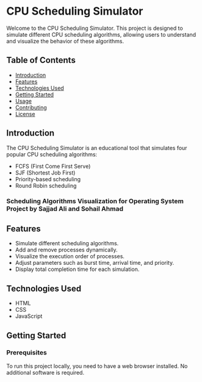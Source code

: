 # CPU Scheduling Simulator

Welcome to the CPU Scheduling Simulator. This project is designed to simulate different CPU scheduling algorithms, allowing users to understand and visualize the behavior of these algorithms.

## Table of Contents

- [Introduction](#introduction)
- [Features](#features)
- [Technologies Used](#technologies-used)
- [Getting Started](#getting-started)
- [Usage](#usage)
- [Contributing](#contributing)
- [License](#license)

## Introduction

The CPU Scheduling Simulator is an educational tool that simulates four popular CPU scheduling algorithms:
- FCFS (First Come First Serve)
- SJF (Shortest Job First)
- Priority-based scheduling
- Round Robin scheduling

### Scheduling Algorithms Visualization for Operating System Project by Sajjad Ali and Sohail Ahmad

## Features

- Simulate different scheduling algorithms.
- Add and remove processes dynamically.
- Visualize the execution order of processes.
- Adjust parameters such as burst time, arrival time, and priority.
- Display total completion time for each simulation.

## Technologies Used

- HTML
- CSS
- JavaScript

## Getting Started

### Prerequisites

To run this project locally, you need to have a web browser installed. No additional software is required.


